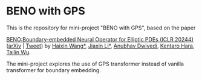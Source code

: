 # BENO with GPS
This is the repository for mini-project "BENO with GPS", based on the paper

[BENO:Boundary-embedded Neural Operator for Elliptic PDEs (ICLR 20244)](https://openreview.net/forum?id=ZZTkLDRmkg) ([arXiv](https://arxiv.org/abs/2401.09323) | [Tweet](https://twitter.com/tailin_wu/status/1747259448635367756)) by [Haixin Wang*](https://willdreamer.github.io/), [Jiaxin Li*](https://github.com/Jiaxinlia/Jiaxin.github.io), [Anubhav Dwivedi](https://dwivedi-anubhav.github.io/website/), [Kentaro Hara](https://aa.stanford.edu/people/ken-hara), [Tailin Wu](https://tailin.org/).

The mini-project explores the use of GPS transformer instead of vanilla transformer for boundary embedding.

